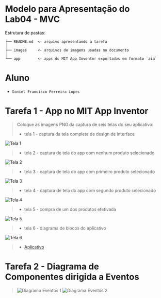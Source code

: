 # Modelo para Apresentação do Lab04 - MVC

Estrutura de pastas:

~~~
├── README.md  <- arquivo apresentando a tarefa
│
├── images     <- arquivos de imagens usadas no documento
│
└── app        <- apps do MIT App Inventor exportados em formato `aia`
~~~

# Aluno
* `Daniel Francisco Ferreira Lopes`

# Tarefa 1 - App no MIT App Inventor

> Coloque as imagens PNG da captura de seis telas do seu aplicativo:
> * tela 1 - captura da tela completa de design de interface

![Tela 1](images/tela1.png)

> * tela 2 - captura de tela do app com nenhum produto selecionado

![Tela 2](images/tela2.png)

> * tela 3 - captura de tela do app com primeiro produto selecionado

![Tela 3](images/tela3.png)

> * tela 4 - captura de tela do app com segundo produto selecionado

![Tela 4](images/tela4.png)

> * tela 5 - compra de um dos produtos efetivada

![Tela 5](images/tela5.png)

> * tela 6 - diagrama de blocos do aplicativo

![Tela 6](images/tela6.png)

> * [Aplicativo](app/lab4.aia)

# Tarefa 2 - Diagrama de Componentes dirigida a Eventos

> ![Diagrama Eventos 1](images/tarefa2_a.png)
> ![Diagrama Eventos 2](images/tarefa2_b.png)
